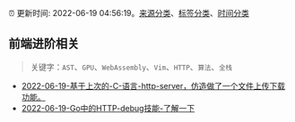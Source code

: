 :alarm_clock: 更新时间: 2022-06-19 04:56:19。[来源分类](../README.md)、[标签分类](../TAGS.md)、[时间分类](../TIMELINE.md)

## 前端进阶相关


> 关键字：`AST`、`GPU`、`WebAssembly`、`Vim`、`HTTP`、`算法`、`全栈`



- [2022-06-19-基于上次的-C-语言-http-server，仿造做了一个文件上传下载功能。](https://www.v2ex.com/t/860605) 
- [2022-06-19-Go中的HTTP-debug技能-了解一下](https://toutiao.io/k/44dmmcz) 